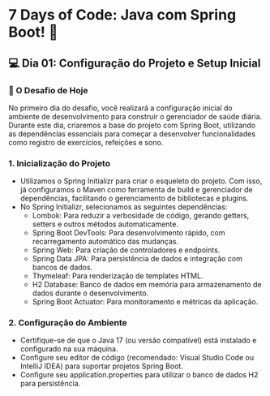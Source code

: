 # 7 Days of Code: Java com Spring Boot! 🚀

## 💻 Dia 01: Configuração do Projeto e Setup Inicial
### 🚀 O Desafio de Hoje

No primeiro dia do desafio, você realizará a configuração inicial do ambiente de desenvolvimento para construir o gerenciador de saúde diária. Durante este dia, criaremos a base do projeto com Spring Boot, utilizando as dependências essenciais para começar a desenvolver funcionalidades como registro de exercícios, refeições e sono.

### 1. Inicialização do Projeto
- Utilizamos o Spring Initializr para criar o esqueleto do projeto. Com isso, já configuramos o Maven como ferramenta de build e gerenciador de dependências, facilitando o gerenciamento de bibliotecas e plugins.
- No Spring Initializr, selecionamos as seguintes dependências:
    - Lombok: Para reduzir a verbosidade de código, gerando getters, setters e outros métodos automaticamente.
    - Spring Boot DevTools: Para desenvolvimento rápido, com recarregamento automático das mudanças.
    - Spring Web: Para criação de controladores e endpoints.
    - Spring Data JPA: Para persistência de dados e integração com bancos de dados.
    - Thymeleaf: Para renderização de templates HTML.
    - H2 Database: Banco de dados em memória para armazenamento de dados durante o desenvolvimento.
    - Spring Boot Actuator: Para monitoramento e métricas da aplicação.

### 2. Configuração do Ambiente
- Certifique-se de que o Java 17 (ou versão compatível) está instalado e configurado na sua máquina.
- Configure seu editor de código (recomendado: Visual Studio Code ou IntelliJ IDEA) para suportar projetos Spring Boot.
- Configure seu application.properties para utilizar o banco de dados H2 para persistência.
  
